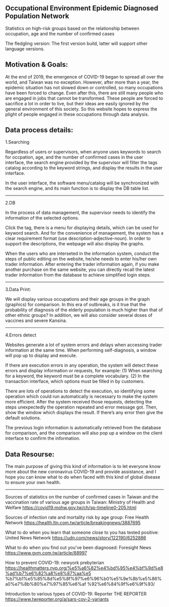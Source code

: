 Occupational Environment Epidemic Diagnosed Population Network
------------------------------------------------------------------------------------------------------------------------
Statistics on high-risk groups based on the relationship between occupation, age and the number of confirmed cases

The fledgling version: The first version build, latter will support other language versions.


Motivation & Goals:
---------------------------------------------------------------------------------------------------------------------
At the end of 2019, the emergence of COVID-19 began to spread all over the world, and Taiwan was no exception. However, after more than a year, the epidemic situation has not slowed down or controlled, so many occupations have been forced to change. 
Even after this, there are still many people who are engaged in jobs that cannot be transformed. 
These people are forced to sacrifice a lot in order to live, but their ideas are easily ignored by the general environment of this society. So this website hopes to express the plight of people engaged in these occupations through data analysis.


Data process details:
---------------------------------------------------------------------------------------------------------------------
1.Searching


Regardless of users or supervisors, when anyone uses keywords to search for occpation, age, and the number of confirmed cases in the user interface, the search engine provided by the supervisor will filter the tags catalog according to the keyword strings, and display the results in the user interface.

In the user interface, the software menu/catalog will be synchronized with the search engine, and its main function is to display the DB table list.

*********************************************************************************************************************
2.DB


In the process of data management, the supervisor needs to identify the information of the selected options.
 
Click the tag, there is a menu for displaying details, which can be used for keyword search. 
And for the convenience of management, the system has a clear requirement format (use description-adjective-noun). 
In order to support the descriptions, the webpage will also display the graphs. 

When the users who are interseted in the information system, conduct the steps of public editing on the website, he/she needs to enter his/her own trader information. 
After entering the trader information again, if you make another purchase on the same website, you can directly recall the latest trader information from the database to achieve simplified login steps.

*********************************************************************************************************************
3.Data Print:


We will display various occupations and their age groups in the graph (graphics) for comparison.
In this era of outbreaks, is it true that the probability of diagnosis of the elderly population is much higher than that of other ethnic groups? 
In addition, we will also consider several doses of vaccines and severe Kansina.

*********************************************************************************************************************
4.Errors detect


Websites generate a lot of system errors and delays when accessing trader information at the same time. 
When performing self-diagnosis, a window will pop up to display and execute.

If there are execution errors in any operation, the system will detect these errors and display information or requests, for example:
    (1) When searching for a keyword, the keyword must be a complete vocabulary.
    (2) In the transaction interface, which options must be filled in by customers.

There are lots of operations to detect the execution, so identifying some operation which could run  automatically is necessary to make the system more efficient. 
After the system received those requests, detecting the steps unexpectedly the operation repeated and error message got. 
Then, show the window which displays the result. If there’s any error then give the default solutions.

The previous login information is automatically retrieved from the database for comparison, and the comparison will also pop up a window on the client interface to confirm the information.

Data Resourse:
------------------------------------------------------------------------------------------------------------------------
The main purpose of giving this kind of information is to let everyone know more about the new coronavirus COVID-19 and provide assistance, and I hope you can know what to do when faced with this kind of global disease to ensure your own health.
*********************************************************************************************************************
Sources of statistics on the number of confirmed cases in Taiwan and the vaccination rate of various age groups in Taiwan:
Ministry of Health and Welfare https://covid19.mohw.gov.tw/ch/sp-timeline0-205.html

Sources of infection rate and mortality risk by age group:
Free Health Network https://health.ltn.com.tw/article/breakingnews/3887695

What to do when you learn that someone close to you has tested positive:
United News Network https://udn.com/news/story/122190/6252886

What to do when you find out you've been diagnosed:
Foresight News https://www.gvm.com.tw/article/88997

How to prevent COVID-19:
newyork prebyterian https://healthmatters.nyp.org/%e5%a6%82%e4%bd%95%e4%bf%9d%e8%ad%b7%e6%82%a8%e8%87%aa%e5 %b7%b1%e5%85%8d%e5%8f%97%e6%96%b0%e5%9e%8b%e5%86%a0%e7%8b%80%e7%97%85%e6%af %92%e6%84%9f%e6%9f%93/

Introduction to various types of COVID-19:
Reporter THE REPORTER https://www.twreporter.org/a/sars-cov-2-variants

